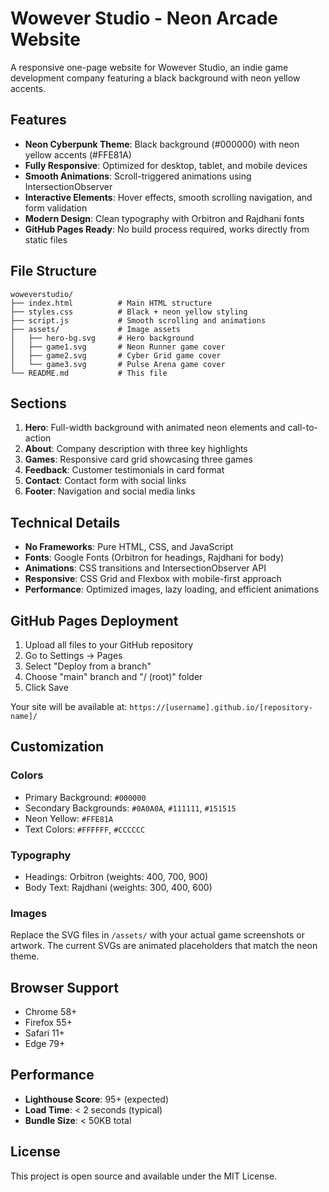 # Wowever Studio - Neon Arcade Website

A responsive one-page website for Wowever Studio, an indie game development company featuring a black background with neon yellow accents.

## Features

- **Neon Cyberpunk Theme**: Black background (#000000) with neon yellow accents (#FFE81A)
- **Fully Responsive**: Optimized for desktop, tablet, and mobile devices
- **Smooth Animations**: Scroll-triggered animations using IntersectionObserver
- **Interactive Elements**: Hover effects, smooth scrolling navigation, and form validation
- **Modern Design**: Clean typography with Orbitron and Rajdhani fonts
- **GitHub Pages Ready**: No build process required, works directly from static files

## File Structure

```
woweverstudio/
├── index.html          # Main HTML structure
├── styles.css          # Black + neon yellow styling
├── script.js           # Smooth scrolling and animations
├── assets/             # Image assets
│   ├── hero-bg.svg     # Hero background
│   ├── game1.svg       # Neon Runner game cover
│   ├── game2.svg       # Cyber Grid game cover
│   └── game3.svg       # Pulse Arena game cover
└── README.md           # This file
```

## Sections

1. **Hero**: Full-width background with animated neon elements and call-to-action
2. **About**: Company description with three key highlights
3. **Games**: Responsive card grid showcasing three games
4. **Feedback**: Customer testimonials in card format
5. **Contact**: Contact form with social links
6. **Footer**: Navigation and social media links

## Technical Details

- **No Frameworks**: Pure HTML, CSS, and JavaScript
- **Fonts**: Google Fonts (Orbitron for headings, Rajdhani for body)
- **Animations**: CSS transitions and IntersectionObserver API
- **Responsive**: CSS Grid and Flexbox with mobile-first approach
- **Performance**: Optimized images, lazy loading, and efficient animations

## GitHub Pages Deployment

1. Upload all files to your GitHub repository
2. Go to Settings → Pages
3. Select "Deploy from a branch"
4. Choose "main" branch and "/ (root)" folder
5. Click Save

Your site will be available at: `https://[username].github.io/[repository-name]/`

## Customization

### Colors
- Primary Background: `#000000`
- Secondary Backgrounds: `#0A0A0A`, `#111111`, `#151515`
- Neon Yellow: `#FFE81A`
- Text Colors: `#FFFFFF`, `#CCCCCC`

### Typography
- Headings: Orbitron (weights: 400, 700, 900)
- Body Text: Rajdhani (weights: 300, 400, 600)

### Images
Replace the SVG files in `/assets/` with your actual game screenshots or artwork. The current SVGs are animated placeholders that match the neon theme.

## Browser Support

- Chrome 58+
- Firefox 55+
- Safari 11+
- Edge 79+

## Performance

- **Lighthouse Score**: 95+ (expected)
- **Load Time**: < 2 seconds (typical)
- **Bundle Size**: < 50KB total

## License

This project is open source and available under the MIT License.
